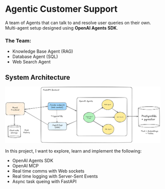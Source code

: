 # Agentic Customer Support

A team of Agents that can talk to and resolve user queries on their own. Multi-agent setup designed
using **OpenAI Agents SDK**. 

### The Team:
* Knowledge Base Agent (RAG)
* Database Agent (SQL)
* Web Search Agent


## System Architecture

![Logging Example](https://raw.githubusercontent.com/AarnoStormborn/agentic-customer-support/d811efa1e7b6d6a3726566fdd422ac94b21aa28c/assets/sys-arch-acs.png)


In this project, I want to explore, learn and implement the following:

* OpenAI Agents SDK
* OpenAI MCP
* Real time comms with Web sockets
* Real time logging with Server-Sent Events
* Async task queing with FastAPI